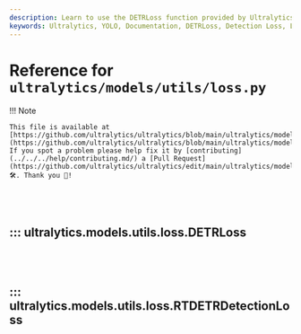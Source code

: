 ```yaml
---
description: Learn to use the DETRLoss function provided by Ultralytics YOLO. Understand how to utilize loss in RTDETR detection models to improve accuracy.
keywords: Ultralytics, YOLO, Documentation, DETRLoss, Detection Loss, Loss function, DETR, RTDETR Detection Models
---
```


# Reference for `ultralytics/models/utils/loss.py`

!!! Note

    This file is available at [https://github.com/ultralytics/ultralytics/blob/main/ultralytics/models/utils/loss.py](https://github.com/ultralytics/ultralytics/blob/main/ultralytics/models/utils/loss.py). If you spot a problem please help fix it by [contributing](../../../help/contributing.md/) a [Pull Request](https://github.com/ultralytics/ultralytics/edit/main/ultralytics/models/utils/loss.py) 🛠️. Thank you 🙏!

<br><br>

## ::: ultralytics.models.utils.loss.DETRLoss

<br><br>

## ::: ultralytics.models.utils.loss.RTDETRDetectionLoss

<br><br>
